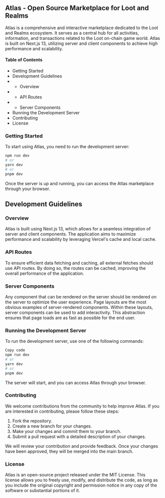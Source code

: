 ## Atlas - Open Source Marketplace for Loot and Realms
Atlas is a comprehensive and interactive marketplace dedicated to the Loot and Realms ecosystem. It serves as a central hub for all activities, information, and transactions related to the Loot on-chain game world. Atlas is built on Next.js 13, utilizing server and client components to achieve high performance and scalability.

#### Table of Contents
- Getting Started
- Development Guidelines
- - Overview
- - API Routes
- - Server Components
- Running the Development Server
- Contributing
- License

### Getting Started
To start using Atlas, you need to run the development server:

```bash
npm run dev
# or
yarn dev
# or
pnpm dev
```

Once the server is up and running, you can access the Atlas marketplace through your browser.

## Development Guidelines

### Overview
Atlas is built using Next.js 13, which allows for a seamless integration of server and client components. The application aims to maximize performance and scalability by leveraging Vercel's cache and local cache.

### API Routes
To ensure efficient data fetching and caching, all external fetches should use API routes. By doing so, the routes can be cached, improving the overall performance of the application.

### Server Components
Any component that can be rendered on the server should be rendered on the server to optimize the user experience. Page layouts are the most obvious examples of server-rendered components. Within these layouts, server components can be used to add interactivity. This abstraction ensures that page loads are as fast as possible for the end user.

### Running the Development Server
To run the development server, use one of the following commands:

```bash
Copy code
npm run dev
# or
yarn dev
# or
pnpm dev
```

The server will start, and you can access Atlas through your browser.


### Contributing
We welcome contributions from the community to help improve Atlas. If you are interested in contributing, please follow these steps:

1. Fork the repository.
2. Create a new branch for your changes.
3. Make your changes and commit them to your branch.
4. Submit a pull request with a detailed description of your changes.

We will review your contribution and provide feedback. Once your changes have been approved, they will be merged into the main branch.

### License
Atlas is an open-source project released under the MIT License. This license allows you to freely use, modify, and distribute the code, as long as you include the original copyright and permission notice in any copy of the software or substantial portions of it.